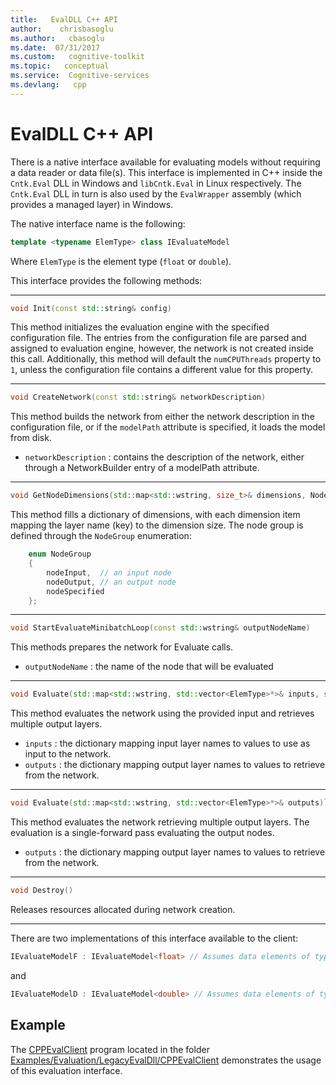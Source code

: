 ```yaml
---
title:   EvalDLL C++ API
author:    chrisbasoglu
ms.author:   cbasoglu
ms.date:  07/31/2017
ms.custom:   cognitive-toolkit
ms.topic:   conceptual
ms.service:  Cognitive-services
ms.devlang:   cpp
---
```


# EvalDLL C++ API

There is a native interface available for evaluating models without requiring a data reader or data file(s). This interface is implemented in C++ inside the `Cntk.Eval` DLL in Windows and `libCntk.Eval` in Linux respectively. The `Cntk.Eval` DLL in turn is also used by the `EvalWrapper` assembly (which provides a managed layer) in Windows.

The native interface name is the following:    
```cpp
template <typename ElemType> class IEvaluateModel
```
Where `ElemType` is the element type (`float` or `double`).

This interface provides the following methods:    
***
```cpp
void Init(const std::string& config)
```
This method initializes the evaluation engine with the specified configuration file. The entries from the configuration file are parsed and assigned to evaluation engine, however, the network is not created inside this call. Additionally, this method will default the `numCPUThreads` property to `1`, unless the configuration file contains a different value for this property.

***

```cpp
void CreateNetwork(const std::string& networkDescription)
```
This method builds the network from either the network description in the configuration file, or if the `modelPath` attribute is specified, it loads the model from disk.    
* `networkDescription` : contains the description of the network, either through a NetworkBuilder entry of a modelPath attribute.

***

```cpp
void GetNodeDimensions(std::map<std::wstring, size_t>& dimensions, NodeGroup nodeGroup)
```
This method fills a dictionary of dimensions, with each dimension item mapping the layer name (key) to the dimension size. The node group is defined through the `NodeGroup` enumeration:    

```cpp
    enum NodeGroup     
    {      
        nodeInput,  // an input node     
        nodeOutput, // an output node     
        nodeSpecified     
    };
```
***

```cpp
void StartEvaluateMinibatchLoop(const std::wstring& outputNodeName)
```
This methods prepares the network for Evaluate calls.
* `outputNodeName` : the name of the node that will be evaluated

***
```cpp
void Evaluate(std::map<std::wstring, std::vector<ElemType>*>& inputs, std::map<std::wstring, std::vector<ElemType>*>& outputs)
```
This method evaluates the network using the provided input and retrieves multiple output layers.    
* `inputs`  : the dictionary mapping input layer names to values to use as input to the network.    
* `outputs` : the dictionary mapping output layer names to values to retrieve from the network.    

***

```cpp
void Evaluate(std::map<std::wstring, std::vector<ElemType>*>& outputs)`
```
This method evaluates the network retrieving multiple output layers. The evaluation is a single-forward pass evaluating the output nodes.
* `outputs` : the dictionary mapping output layer names to values to retrieve from the network.   

***

```cpp
void Destroy()
```
Releases resources allocated during network creation.

***

There are two implementations of this interface available to the client:
```cpp
IEvaluateModelF : IEvaluateModel<float> // Assumes data elements of type float
```
and
```cpp
IEvaluateModelD : IEvaluateModel<double> // Assumes data elements of type double
```

## Example
The [CPPEvalClient](https://github.com/Microsoft/CNTK/tree/release/2.2/Examples/Evaluation/LegacyEvalDll/CPPEvalClient) program located in the folder [Examples/Evaluation/LegacyEvalDll/CPPEvalClient](https://github.com/Microsoft/CNTK/tree/release/2.2/Examples/Evaluation/LegacyEvalDll/CPPEvalClient) demonstrates the usage of this evaluation interface.
